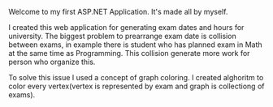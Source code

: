 Welcome to my first ASP.NET Application. It's made all by myself.

I created this web application for generating exam dates and hours for university. The biggest problem to prearrange exam date
is collision between exams, in example there is student who has planned exam in Math at the same time as Programming. This collision generate more
work for person who organize this.

To solve this issue I used a concept of graph coloring. I created alghoritm to color every vertex(vertex is represented by exam and graph is collectiong of exams).

